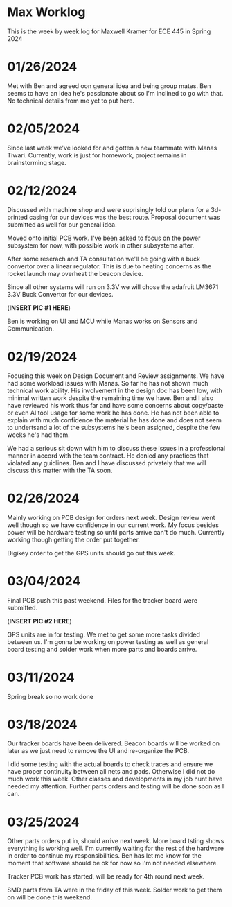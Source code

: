 
# Max Worklog

This is the week by week log for Maxwell Kramer for ECE 445 in Spring 2024

# 01/26/2024

Met with Ben and agreed oon general idea and being group mates. Ben seems to have an idea he's passionate about so I'm inclined to go with that. No technical details from me yet to put here.

# 02/05/2024

Since last week we've looked for and gotten a new teammate with Manas Tiwari. Currently, work is just for homework, project remains in brainstorming stage.

# 02/12/2024

Discussed with machine shop and were suprisingly told our plans for a 3d-printed casing for our devices was the best route. Proposal document was submitted as well for our general idea.

Moved onto initial PCB work. I've been asked to focus on the power subsystem for now, with possible work in other subsystems after.

After some reserach and TA consultation we'll be going with a buck convertor over a linear regulator. This is due to heating concerns as the rocket launch may overheat the beacon device.

Since all other systems will run on 3.3V we will chose the adafruit LM3671 3.3V Buck Convertor for our devices.

(**INSERT PIC #1 HERE**)

Ben is working on UI and MCU while Manas works on Sensors and Communication.

# 02/19/2024

Focusing this week on Design Document and Review assignments. We have had some workload issues with Manas. So far he has not shown much technical work ability. His involvement in the design doc has been low, with minimal written work despite the remaining time we have. Ben and I also have reviewed his work thus far and have some concerns about copy/paste or even AI tool usage for some work he has done. He has not been able to explain with much confidence the material he has done and does not seem to undertsand a lot of the subsystems he's been assigned, despite the few weeks he's had them.

We had a serious sit down with him to discuss these issues in a professional manner in accord with the team contract. He denied any practices that violated any guidlines. Ben and I have discussed privately that we will discuss this matter with the TA soon.

# 02/26/2024

Mainly working on PCB design for orders next week. Design review went well though so we have confidence in our current work. My focus besides power will be hardware testing so until parts arrive can't do much. Currently working though getting the order put together. 

Digikey order to get the GPS units should go out this week.

# 03/04/2024

Final PCB push this past weekend. Files for the tracker board were submitted.

(**INSERT PIC #2 HERE**)

GPS units are in for testing. We met to get some more tasks divided between us. I'm gonna be working on power testing as well as general board testing and solder work when more parts and boards arrive.

# 03/11/2024

Spring break so no work done

# 03/18/2024

Our tracker boards have been delivered. Beacon boards will be worked on later as we just need to remove the UI and re-organize the PCB.

I did some testing with the actual boards to check traces and ensure we have proper continuity between all nets and pads. Otherwise I did not do much work this week. Other classes and developments in my job hunt have needed my attention. Further parts orders and testing will be done soon as I can.

# 03/25/2024

Other parts orders put in, should arrive next week. More board tsting shows everything is working well. I'm currently waiting for the rest of the hardware in order to continue my responsibilities. Ben has let me know for the moment that software should be ok for now so I'm not needed elsewhere.

Tracker PCB work has started, will be ready for 4th round next week.

SMD parts from TA were in the friday of this week. Solder work to get them on will be done this weekend.



